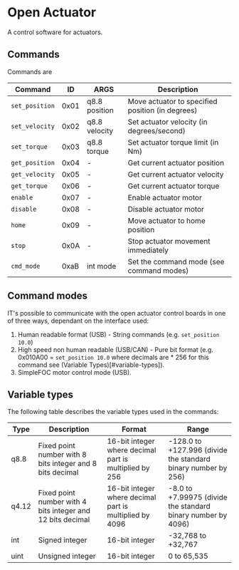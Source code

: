# Open Actuator
A control software for actuators.

## Commands

Commands are 

| Command | ID | ARGS | Description |
|---------|-----|------|-------------|
| `set_position` | 0x01 | q8.8 position | Move actuator to specified position (in degrees) |
| `set_velocity` | 0x02 | q8.8 velocity | Set actuator velocity (in degrees/second) |
| `set_torque` | 0x03 | q8.8 torque | Set actuator torque limit (in Nm) |
| `get_position` | 0x04 | - | Get current actuator position |
| `get_velocity` | 0x05 | - | Get current actuator velocity |
| `get_torque` | 0x06 | - | Get current actuator torque |
| `enable` | 0x07 | - | Enable actuator motor |
| `disable` | 0x08 | - | Disable actuator motor |
| `home` | 0x09 | - | Move actuator to home position |
| `stop` | 0x0A | - | Stop actuator movement immediately |
| `cmd_mode` | 0xaB | int mode | Set the command mode (see command modes)|

## Command modes 
IT's possible to communicate with the open actuator control boards in one of three ways, dependant on the interface used:
1. Human readable format (USB) - String commands (e.g. `set_position 10.0`)
2. High speed non human readable (USB/CAN) - Pure bit format (e.g. 0x010A00 = `set_position 10.0` where decimals are * 256 for this command see (Variable Types)[#variable-types]).
3. SimpleFOC motor control mode (USB).


## Variable types

The following table describes the variable types used in the commands:

| Type | Description | Format | Range |
|------|-------------|---------|--------|
| q8.8 | Fixed point number with 8 bits integer and 8 bits decimal | 16-bit integer where decimal part is multiplied by 256 | -128.0 to +127.996 (divide the standard binary number by 256) |
| q4.12 | Fixed point number with 4 bits integer and 12 bits decimal | 16-bit integer where decimal part is multiplied by 4096 | -8.0 to +7.99975 (divide the standard binary number by 4096) |
| int | Signed integer | 16-bit integer | -32,768 to +32,767 |
| uint | Unsigned integer | 16-bit integer | 0 to 65,535 |


